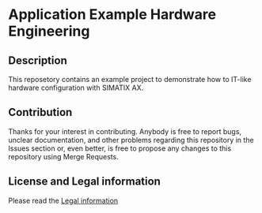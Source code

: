 # Application Example Hardware Engineering

## Description
This reposetory contains an example project to demonstrate how to IT-like hardware configuration with SIMATIX AX.

## Contribution

Thanks for your interest in contributing. Anybody is free to report bugs, unclear documentation, and other problems regarding this repository in the Issues section or, even better, is free to propose any changes to this repository using Merge Requests.

## License and Legal information

Please read the [Legal information](LICENSE.md)
